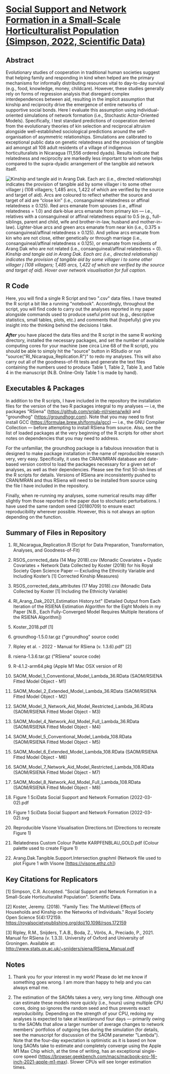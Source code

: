 # [Social Support and Network Formation in a Small-Scale Horticulturalist Population (Simpson, 2022, Scientific Data)](https://doi.org/10.1038/s41597-022-01516-x)


## Abstract
Evolutionary studies of cooperation in traditional human societies suggest that helping family and responding in kind when helped are the primary mechanisms for informally distributing resources vital to day-to-day survival (e.g., food, knowledge, money, childcare). However, these studies generally rely on forms of regression analysis that disregard complex interdependences between aid, resulting in the implicit assumption that kinship and reciprocity drive the emergence of entire networks of supportive social bonds. Here I evaluate this assumption using individual-oriented simulations of network formation (i.e., Stochastic Actor-Oriented Models). Specifically, I test standard predictions of cooperation derived from the evolutionary theories of kin selection and reciprocal altruism alongside well-established sociological predictions around the self-organisation of asymmetric relationships. Simulations are calibrated to exceptional public data on genetic relatedness and the provision of tangible aid amongst all 108 adult residents of a village of indigenous horticulturalists in Nicaragua (11,556 ordered dyads). Results indicate that relatedness and reciprocity are markedly less important to whom one helps compared to the supra-dyadic arrangement of the tangible aid network itself.

![](https://github.com/cohensimpson/smallnet_ScientificData/blob/main/Figure%201%20SciData%20Social%20Support%20and%20Network%20Formation%20(2022-03-02).svg "Kinship and tangle aid in Arang Dak. Each arc (i.e., directed relationship) indicates the provision of tangible aid by some villager i to some other villager j (108 villagers; 1,485 arcs, 1,422 of which are verified by the source and target of aid). Arcs are coloured to reflect whether the source and target of aid are “close kin” (i.e., consanguineal relatedness or affinal relatedness ≥ 0.125). Red arcs emanate from spouses (i.e., affinal relatedness = 1.0) and dark-blue arcs emanate from primary kin — i.e., relatives with a consanguineal or affinal relatedness equal to 0.5 (e.g., full-siblings, parent and child, wife and brother-in-law, husband and mother-in-law). Lighter-blue arcs and green arcs emanate from near kin (i.e., 0.375 ≥ consanguineal/affinal relatedness ≥ 0.125). And yellow arcs emanate from kin who are not close, either genetically or through marriage (i.e., consanguineal/affinal relatedness ≤ 0.125), or emanate from residents of Arang Dak who are not related (i.e., consanguineal/affinal relatedness = 0).") _Kinship and tangle aid in Arang Dak. Each arc (i.e., directed relationship) indicates the provision of tangible aid by some villager i to some other villager j (108 villagers; 1,485 arcs, 1,422 of which are verified by the source and target of aid). Hover over network visualisation for full caption._



## R Code
Here, you will find a single R Script and two ".csv" data files. I have treated the R script a bit like a running "notebook". Accordingly, throughout the script, you will find code to carry out the analyses reported in my paper alongside commands used to produce useful print out (e.g., descriptive statistics, small tables, plots, etc.) and comments that (hopefully) give you insight into the thinking behind the decisions I take.

**_After_** you have placed the data files and the R script in the same R working directory, installed the necessary packages, and set the number of available computing cores for your machine (see circa Line 68 of the R script), you should be able to simply hit the "source" button in RStudio or run "source("RI_Nicaragua_Replication.R")" to redo my analyses. This will also carry out all of the goodness-of-fit tests and generate the text files containing the numbers used to produce Table 1, Table 2, Table 3, and Table 4 in the manuscript (N.B. Online-Only Table 1 is made by hand).



## Executables & Packages
In addition to the R scripts, I have included in the repository the installation files for the version of the two R packages integral to my analyses — i.e, the packages "RSiena" (https://github.com/snlab-nl/rsiena/wiki) and "groundhog" (https://groundhogr.com). Note that you may need to first install GCC (https://formulae.brew.sh/formula/gcc) — i.e., the GNU Compiler Collection — before attempting to install RSiena from source. Also, see the list of loaded packages at the very beginning of the R scripts for other short notes on dependencies that you may need to address.

For the unfamiliar, the groundhog package is a fabulous innovation that is designed to make package installation in the name of reproducible research very, very easy. Specifically, it uses the CRAN/MRAN database and date-based version control to load the packages necessary for a given set of analyses, as well as their dependencies. Please see the first 50-ish lines of the R scripts for details. Versions of RSiena are inconsistently pushed to CRAN/MRAN and thus RSiena will need to be installed from source using the file I have included in the repository.

Finally, when re-running my analyses, some numerical results may differ slightly from those reported in the paper due to stochastic perturbations. I have used the same random seed (20180709) to ensure exact reproducibility wherever possible. However, this is not always an option depending on the function.



## Summary of Files in Repository
 1) RI_Nicaragua_Replication.R (Script for Data Preparation, Transformation, Analyses, and Goodness-of-Fit)

 2) RSOS_corrected_data (14 May 2018).csv (Monadic Covariates + Dyadic Covariates + Network Data Collected by Koster (2018) for his Royal Society Open Science Paper — Excluding the Ethnicity Variable and Including Koster’s [1] Corrected Kinship Measures) 

 3) RSOS_corrected_data_attributes (17 May 2018).csv (Monadic Data Collected by Koster [1] Including the Ethnicity Variable) 

 4) RI_Arang_Dak_2021_Estimation History.txt" (Detailed Output from Each Iteration of the RSIENA Estimation Algorithm for the Eight Models in my Paper [N.B., Each Fully-Converged Model Requires Multiple Iterations of the RSIENA Algorithm]) 

 5) Koster_2018.pdf [1]
 
 6) groundhog-1.5.0.tar.gz ("groundhog" source code)

 7) Ripley et al. - 2022 - Manual for RSiena (v. 1.3.6).pdf" [2]

 8) rsiena-1.3.6.tar.gz ("RSiena" source code)

 9) R-4.1.2-arm64.pkg (Apple M1 Mac OSX version of R)

 10) SAOM_Model_1_Conventional_Model_Lambda_36.RData (SAOM/RSIENA Fitted Model Object - M1)
 11) SAOM_Model_2_Extended_Model_Lambda_36.RData (SAOM/RSIENA Fitted Model Object - M2)
 12) SAOM_Model_3_Network_Aid_Model_Restricted_Lambda_36.RData (SAOM/RSIENA Fitted Model Object - M3)
 13) SAOM_Model_4_Network_Aid_Model_Full_Lambda_36.RData (SAOM/RSIENA Fitted Model Object - M4)
 14) SAOM_Model_5_Conventional_Model_Lambda_108.RData (SAOM/RSIENA Fitted Model Object - M5)
 15) SAOM_Model_6_Extended_Model_Lambda_108.RData (SAOM/RSIENA Fitted Model Object - M6)
 16) SAOM_Model_7_Network_Aid_Model_Restricted_Lambda_108.RData (SAOM/RSIENA Fitted Model Object - M7)
 17) SAOM_Model_8_Network_Aid_Model_Full_Lambda_108.RData (SAOM/RSIENA Fitted Model Object - M8)
 
 18) Figure 1 SciData Social Support and Network Formation (2022-03-02).pdf
 19) Figure 1 SciData Social Support and Network Formation (2022-03-02).svg
 20) Reproducible Visone Visualisation Directions.txt (Directions to recreate Figure 1)
 21) Relatedness Custom Colour Palette KARPFENBLAU_GOLD.pdf (Colour palette used to create Figure 1)
 22) Arang.Dak.Tangible.Support.Intersection.graphml (Network file used to plot Figure 1 with Visone [https://visone.ethz.ch])



## Key Citations for Replicators
[1] Simpson, C.R. Accepted. "Social Support and Network Formation in a Small-Scale Horticulturalist Population". Scientific Data.

[2] Koster, Jeremy. (2018). "Family Ties: The Multilevel Effects of Households and Kinship on the Networks of Individuals." Royal Society Open Science 5(4):172159. https://royalsocietypublishing.org/doi/10.1098/rsos.172159

[3] Ripley, R.M., Snijders, T.A.B., Boda, Z., Vörös, A., Preciado, P., 2021. Manual for RSiena (v. 1.3.3). University of Oxford and University of Groningen. Available at: http://www.stats.ox.ac.uk/~snijders/siena/RSiena_Manual.pdf



## Notes
1) Thank you for your interest in my work! Please do let me know if something goes wrong. I am more than happy to help and you can always email me.

2) The estimation of the SAOMs takes a very, very long time. Although one can estimate these models more quickly (i.e., hours) using multiple CPU cores, doing so ignores the random seed and thus prevents exact reproducibility. Depending on the strength of your CPU, redoing my analyses is expected to take at least/around four days — primarily owing to the SAOMs that allow a larger number of average changes to network members' portfolios of outgoing ties during the simulation (for details, see the manuscript for discussion of the SAOM parameter "Lambda"). Note that the four-day expectation is optimistic as it is based on how long SAOMs take to estimate and completely converge using the Apple M1 Max Chip which, at the time of writing, has an exceptional single-core speed (https://browser.geekbench.com/macs/macbook-pro-16-inch-2021-apple-m1-max). Slower CPUs will see longer estimation times.


